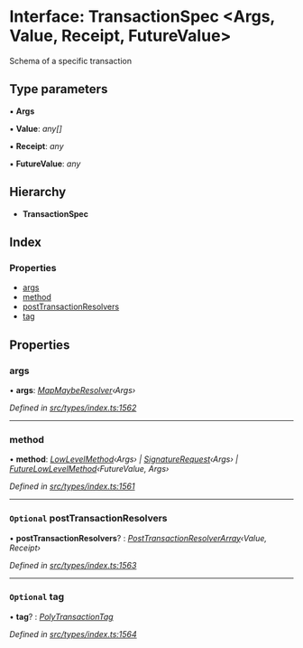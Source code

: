 # Interface: TransactionSpec <**Args, Value, Receipt, FutureValue**>

Schema of a specific transaction

## Type parameters

▪ **Args**

▪ **Value**: *any[]*

▪ **Receipt**: *any*

▪ **FutureValue**: *any*

## Hierarchy

* **TransactionSpec**

## Index

### Properties

* [args](_types_index_.transactionspec.md#args)
* [method](_types_index_.transactionspec.md#method)
* [postTransactionResolvers](_types_index_.transactionspec.md#optional-posttransactionresolvers)
* [tag](_types_index_.transactionspec.md#optional-tag)

## Properties

###  args

• **args**: *[MapMaybeResolver](../modules/_types_index_.md#mapmayberesolver)‹Args›*

*Defined in [src/types/index.ts:1562](https://github.com/PolymathNetwork/polymath-sdk/blob/ade5412/src/types/index.ts#L1562)*

___

###  method

• **method**: *[LowLevelMethod](../modules/_types_index_.md#lowlevelmethod)‹Args› | [SignatureRequest](../modules/_types_index_.md#signaturerequest)‹Args› | [FutureLowLevelMethod](_types_index_.futurelowlevelmethod.md)‹FutureValue, Args›*

*Defined in [src/types/index.ts:1561](https://github.com/PolymathNetwork/polymath-sdk/blob/ade5412/src/types/index.ts#L1561)*

___

### `Optional` postTransactionResolvers

• **postTransactionResolvers**? : *[PostTransactionResolverArray](../modules/_types_index_.md#posttransactionresolverarray)‹Value, Receipt›*

*Defined in [src/types/index.ts:1563](https://github.com/PolymathNetwork/polymath-sdk/blob/ade5412/src/types/index.ts#L1563)*

___

### `Optional` tag

• **tag**? : *[PolyTransactionTag](../enums/_types_index_.polytransactiontag.md)*

*Defined in [src/types/index.ts:1564](https://github.com/PolymathNetwork/polymath-sdk/blob/ade5412/src/types/index.ts#L1564)*
